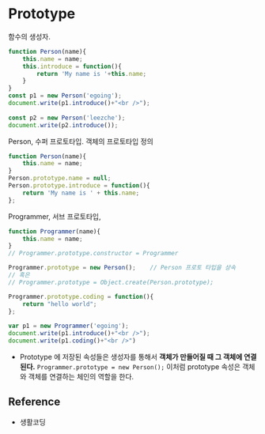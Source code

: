 # Prototype
함수의 생성자.
```javascript
function Person(name){
    this.name = name;
    this.introduce = function(){
        return 'My name is '+this.name; 
    }   
}
const p1 = new Person('egoing');
document.write(p1.introduce()+"<br />");
 
const p2 = new Person('leezche');
document.write(p2.introduce());
```
Person, 수퍼 프로토타입. 객체의 프로토타입 정의
```javascript
function Person(name){
    this.name = name;
}
Person.prototype.name = null;
Person.prototype.introduce = function(){
    return 'My name is ' + this.name; 
};
```
Programmer, 서브 프로토타입, 
```javascript
function Programmer(name){
    this.name = name;
}
// Programmer.prototype.constructor = Programmer

Programmer.prototype = new Person();    // Person 프로토 타입을 상속
// 혹은
// Programmer.prototype = Object.create(Person.prototype);

Programmer.prototype.coding = function(){
    return "hello world";
};
 
var p1 = new Programmer('egoing');
document.write(p1.introduce()+"<br />");
document.write(p1.coding()+"<br />")
```

- Prototype 에 저장된 속성들은 생성자를 통해서 **객체가 만들어질 때 그 객체에 연결된다.**
`Programmer.prototype = new Person();` 
이처럼 prototype 속성은 객체와 객체를 연결하는 체인의 역할을 한다.


Reference
--
- 생활코딩
